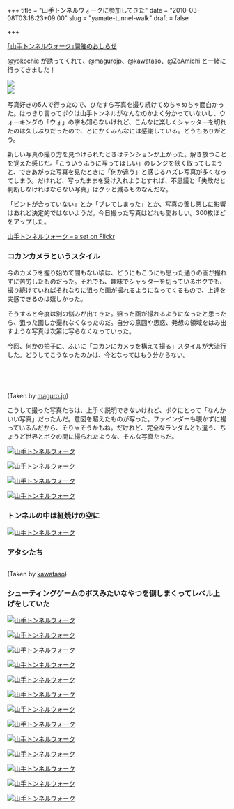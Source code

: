 +++
title = "山手トンネルウォークに参加してきた"
date = "2010-03-08T03:18:23+09:00"
slug = "yamate-tunnel-walk"
draft = false

+++

<p><a href="https://c2info.jp/tunnel-walk/" title="｢山手トンネルウォーク｣開催のおしらせ">｢山手トンネルウォーク｣開催のおしらせ</a></p>
<p><a href="http://twitter.com/yokochie" title="よこち / Hayato YOKOTA (yokochie) on Twitter">@yokochie</a> が誘ってくれて、<a href="http://twitter.com/magurojp" title="☆まぐろ☆ (magurojp) on Twitter">@magurojp</a>、<a href="http://twitter.com/kawataso" title="Toshinori Kawate (kawataso) on Twitter">@kawataso</a>、<a href="http://twitter.com/ZoAmichi" title="ゾアミチ (ZoAmichi) on Twitter">@ZoAmichi</a> と一緒に行ってきました！</p>
<p><img src="http://june29.jp/files/yamate/1.gif" /><br />
<img src="http://june29.jp/files/yamate/2.gif" /></p>
<p>写真好きの5人で行ったので、ひたすら写真を撮り続けてめちゃめちゃ面白かった。はっきり言ってボクは山手トンネルがなんなのかよく分かっていないし、ウォーキングの「ウォ」の字も知らないけれど、こんなに楽しくシャッターを切れたのは久しぶりだったので、とにかくみんなには感謝している。どうもありがとう。</p>
<p>新しい写真の撮り方を見つけられたときはテンションが上がった。解き放つことを覚えた感じだ。「こういうふうに写ってほしい」のレンジを狭く取ってしまうと、できあがった写真を見たときに「何か違う」と感じるハズレ写真が多くなってしまう。だけれど、写ったままを受け入れようとすれば、不思議と「失敗だと判断しなければならない写真」はグッと減るものなんだな。</p>
<p>「ピントが合っていない」とか「ブレてしまった」とか、写真の善し悪しに影響はあれど決定的ではないようだ。今日撮った写真はどれも愛おしい。300枚ほどをアップした。</p>
<p><a href="http://www.flickr.com/photos/june29/sets/72157623447112191/" title="山手トンネルウォーク - a set on Flickr">山手トンネルウォーク &#8211; a set on Flickr</a></p>
<h3>コカンカメラというスタイル</h3>
<p>今のカメラを握り始めて間もない頃は、どうにもこうにも思った通りの画が撮れずに苦労したものだった。それでも、趣味でシャッターを切っているボクでも、撮り続けていればそれなりに狙った画が撮れるようになってくるもので、上達を実感できるのは嬉しかった。</p>
<p>そうすると今度は別の悩みが出てきた。狙った画が撮れるようになったと思ったら、狙った画しか撮れなくなったのだ。自分の意図や思惑、発想の領域をはみ出すような写真は次第に写らなくなっていった。</p>
<p>今回、何かの拍子に、ふいに「コカンにカメラを構えて撮る」スタイルが大流行した。どうしてこうなったのかは、今となってはもう分からない。</p>
<p><a href="http://www.flickr.com/photos/magurojp/4417051444/" title="コカンカメラ修行中 on Flickr - Photo Sharing!"><br />
<img src="http://farm5.static.flickr.com/4064/4417051444_f3db6b8e2a.jpg" alt="" /><br />
</a></p>
<p><a href="http://www.flickr.com/photos/magurojp/4416287883/" title="山手トンネルウォーキング - 106 on Flickr - Photo Sharing!"><br />
<img src="http://farm5.static.flickr.com/4010/4416287883_7d9935028b.jpg" alt="" /><br />
</a></p>
<p class="photo-caption">(Taken by <a href="http://www.flickr.com/photos/magurojp/" title="Flickr: maguro.jp's Photostream">maguro.jp</a>)</p>
<p>こうして撮った写真たちは、上手く説明できないけれど、ボクにとって「なんかいい写真」だったんだ。意図を超えたものが写った。ファインダーも覗かずに撮っているんだから、そりゃそうかもね。だけれど、完全なランダムとも違う、ちょうど世界とボクの間に撮られたような、そんな写真たちだ。</p>
<p><a href="http://www.flickr.com/photos/june29/4414056448/" title="山手トンネルウォーク by june29, on Flickr"><img src="http://farm5.static.flickr.com/4070/4414056448_1521a75ed0.jpg" alt="山手トンネルウォーク" /></a></p>
<p><a href="http://www.flickr.com/photos/june29/4414132246/" title="山手トンネルウォーク by june29, on Flickr"><img src="http://farm3.static.flickr.com/2684/4414132246_df1a500c8f.jpg" alt="山手トンネルウォーク" /></a></p>
<p><a href="http://www.flickr.com/photos/june29/4414130154/" title="山手トンネルウォーク by june29, on Flickr"><img src="http://farm3.static.flickr.com/2789/4414130154_8d5e5207c3.jpg" alt="山手トンネルウォーク" /></a></p>
<p><a href="http://www.flickr.com/photos/june29/4413515131/" title="山手トンネルウォーク by june29, on Flickr"><img src="http://farm5.static.flickr.com/4001/4413515131_9187fb4124.jpg" alt="山手トンネルウォーク" /></a></p>
<h3>トンネルの中は紅焼けの空に</h3>
<p><a href="http://www.flickr.com/photos/june29/4413163947/" title="山手トンネルウォーク by june29, on Flickr"><img src="http://farm3.static.flickr.com/2439/4413163947_6c9c9332f5.jpg" alt="山手トンネルウォーク" /></a></p>
<h3>アタシたち</h3>
<p><img src="http://farm5.static.flickr.com/4008/4432141936_351508e7ab.jpg" alt="" /><br />
<img src="http://farm5.static.flickr.com/4063/4432198154_2eba35a578.jpg" alt="" /><br />
<img src="http://farm3.static.flickr.com/2790/4431429829_fef1766097.jpg" alt="" /></p>
<p class="photo-caption">(Taken by <a href="http://www.flickr.com/photos/kawataso/" title="Flickr: kawataso's Photostream">kawataso</a>)</p>
<h3>シューティングゲームのボスみたいなやつを倒しまくってレベル上げをしていた</h3>
<p><a href="http://www.flickr.com/photos/june29/4413168797/" title="山手トンネルウォーク by june29, on Flickr"><img src="http://farm5.static.flickr.com/4062/4413168797_79de93130f.jpg" alt="山手トンネルウォーク" /></a></p>
<p><a href="http://www.flickr.com/photos/june29/4413938686/" title="山手トンネルウォーク by june29, on Flickr"><img src="http://farm5.static.flickr.com/4015/4413938686_94943009e8.jpg" alt="山手トンネルウォーク" /></a></p>
<p><a href="http://www.flickr.com/photos/june29/4413940796/" title="山手トンネルウォーク by june29, on Flickr"><img src="http://farm3.static.flickr.com/2784/4413940796_f40bf1b505.jpg" alt="山手トンネルウォーク" /></a></p>
<p><a href="http://www.flickr.com/photos/june29/4413941608/" title="山手トンネルウォーク by june29, on Flickr"><img src="http://farm3.static.flickr.com/2698/4413941608_87efe3fc2c.jpg" alt="山手トンネルウォーク" /></a></p>
<p><a href="http://www.flickr.com/photos/june29/4413175151/" title="山手トンネルウォーク by june29, on Flickr"><img src="http://farm3.static.flickr.com/2699/4413175151_cf0b1aeda9.jpg" alt="山手トンネルウォーク" /></a></p>
<p><a href="http://www.flickr.com/photos/june29/4413175945/" title="山手トンネルウォーク by june29, on Flickr"><img src="http://farm5.static.flickr.com/4014/4413175945_91cfe3178e.jpg" alt="山手トンネルウォーク" /></a></p>
<p><a href="http://www.flickr.com/photos/june29/4414148292/" title="山手トンネルウォーク by june29, on Flickr"><img src="http://farm3.static.flickr.com/2752/4414148292_0d5ec6cfed.jpg" alt="山手トンネルウォーク" /></a></p>
<p><a href="http://www.flickr.com/photos/june29/4414148920/" title="山手トンネルウォーク by june29, on Flickr"><img src="http://farm5.static.flickr.com/4030/4414148920_8aa68bda37.jpg" alt="山手トンネルウォーク" /></a></p>
<p><a href="http://www.flickr.com/photos/june29/4413381641/" title="山手トンネルウォーク by june29, on Flickr"><img src="http://farm5.static.flickr.com/4041/4413381641_f2665c3d9b.jpg" alt="山手トンネルウォーク" /></a></p>
<p><a href="http://www.flickr.com/photos/june29/4413383467/" title="山手トンネルウォーク by june29, on Flickr"><img src="http://farm3.static.flickr.com/2692/4413383467_9afb013038.jpg" alt="山手トンネルウォーク" /></a></p>
<p><a href="http://www.flickr.com/photos/june29/4414152234/" title="山手トンネルウォーク by june29, on Flickr"><img src="http://farm5.static.flickr.com/4040/4414152234_ea5727d93a.jpg" alt="山手トンネルウォーク" /></a></p>
<p><a href="http://www.flickr.com/photos/june29/4414152234/" title="山手トンネルウォーク by june29, on Flickr"><img src="http://farm5.static.flickr.com/4040/4414152234_ea5727d93a.jpg" alt="山手トンネルウォーク" /></a></p>
<p><a href="http://www.flickr.com/photos/june29/4413386607/" title="山手トンネルウォーク by june29, on Flickr"><img src="http://farm3.static.flickr.com/2704/4413386607_080d9d3496.jpg" alt="山手トンネルウォーク" /></a></p>
